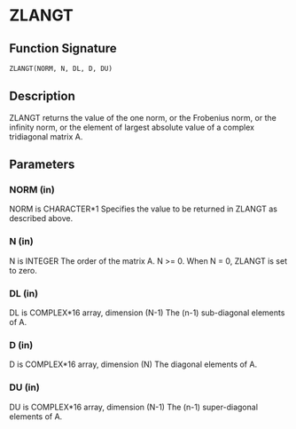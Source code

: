 # ZLANGT

## Function Signature

```fortran
ZLANGT(NORM, N, DL, D, DU)
```

## Description


 ZLANGT  returns the value of the one norm,  or the Frobenius norm, or
 the  infinity norm,  or the  element of  largest absolute value  of a
 complex tridiagonal matrix A.

## Parameters

### NORM (in)

NORM is CHARACTER*1 Specifies the value to be returned in ZLANGT as described above.

### N (in)

N is INTEGER The order of the matrix A. N >= 0. When N = 0, ZLANGT is set to zero.

### DL (in)

DL is COMPLEX*16 array, dimension (N-1) The (n-1) sub-diagonal elements of A.

### D (in)

D is COMPLEX*16 array, dimension (N) The diagonal elements of A.

### DU (in)

DU is COMPLEX*16 array, dimension (N-1) The (n-1) super-diagonal elements of A.

